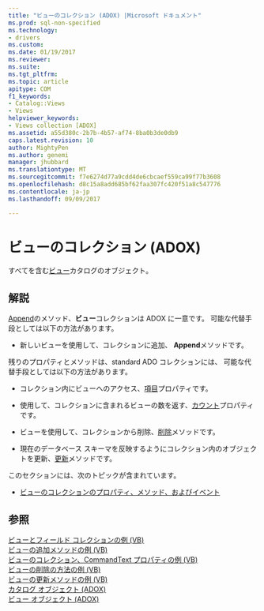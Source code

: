 ```yaml
---
title: "ビューのコレクション (ADOX) |Microsoft ドキュメント"
ms.prod: sql-non-specified
ms.technology:
- drivers
ms.custom: 
ms.date: 01/19/2017
ms.reviewer: 
ms.suite: 
ms.tgt_pltfrm: 
ms.topic: article
apitype: COM
f1_keywords:
- Catalog::Views
- Views
helpviewer_keywords:
- Views collection [ADOX]
ms.assetid: a55d380c-2b7b-4b57-af74-8ba0b3de0db9
caps.latest.revision: 10
author: MightyPen
ms.author: genemi
manager: jhubbard
ms.translationtype: MT
ms.sourcegitcommit: f7e6274d77a9cdd4de6cbcaef559ca99f77b3608
ms.openlocfilehash: d8c15a8add685bf62faa307fc420f51a8c547776
ms.contentlocale: ja-jp
ms.lasthandoff: 09/09/2017

---
```

# <a name="views-collection-adox"></a>ビューのコレクション (ADOX)
すべてを含む[ビュー](../../../ado/reference/adox-api/view-object-adox.md)カタログのオブジェクト。  
  
## <a name="remarks"></a>解説  
 [Append](../../../ado/reference/adox-api/append-method-adox-views.md)のメソッド、**ビュー**コレクションは ADOX に一意です。 可能な代替手段としては以下の方法があります。  
  
-   新しいビューを使用して、コレクションに追加、 **Append**メソッドです。  
  
 残りのプロパティとメソッドは、standard ADO コレクションには、 可能な代替手段としては以下の方法があります。  
  
-   コレクション内にビューへのアクセス、[項目](../../../ado/reference/ado-api/item-property-ado.md)プロパティです。  
  
-   使用して、コレクションに含まれるビューの数を返す、[カウント](../../../ado/reference/ado-api/count-property-ado.md)プロパティです。  
  
-   ビューを使用して、コレクションから削除、[削除](../../../ado/reference/adox-api/delete-method-adox-collections.md)メソッドです。  
  
-   現在のデータベース スキーマを反映するようにコレクション内のオブジェクトを更新、[更新](../../../ado/reference/ado-api/refresh-method-ado.md)メソッドです。  
  
 このセクションには、次のトピックが含まれています。  
  
-   [ビューのコレクションのプロパティ、メソッド、およびイベント](../../../ado/reference/adox-api/views-collection-properties-methods-and-events.md)  
  
## <a name="see-also"></a>参照  
 [ビューとフィールド コレクションの例 (VB)](../../../ado/reference/adox-api/views-and-fields-collections-example-vb.md)   
 [ビューの追加メソッドの例 (VB)](../../../ado/reference/adox-api/views-append-method-example-vb.md)   
 [ビューのコレクション、CommandText プロパティの例 (VB)](../../../ado/reference/adox-api/views-collection-commandtext-property-example-vb.md)   
 [ビューの削除の方法の例 (VB)](../../../ado/reference/adox-api/views-delete-method-example-vb.md)   
 [ビューの更新メソッドの例 (VB)](../../../ado/reference/adox-api/views-refresh-method-example-vb.md)   
 [カタログ オブジェクト (ADOX)](../../../ado/reference/adox-api/catalog-object-adox.md)   
 [ビュー オブジェクト (ADOX)](../../../ado/reference/adox-api/view-object-adox.md)
